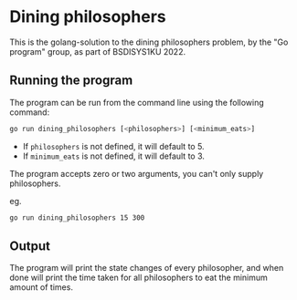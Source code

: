 # Dining philosophers

This is the golang-solution to the dining philosophers problem, by the "Go program" group, as part of BSDISYS1KU 2022.

## Running the program

The program can be run from the command line using the following command:

```bash
go run dining_philosophers [<philosophers>] [<minimum_eats>]
```

- If `philosophers` is not defined, it will default to 5.
- If `minimum_eats` is not defined, it will default to 3.

The program accepts zero or two arguments, you can't only supply philosophers.

eg.

```bash
go run dining_philosophers 15 300
```

## Output

The program will print the state changes of every philosopher, and when done will print the time taken for all philosophers to eat the minimum amount of times.
